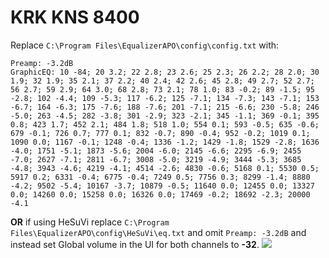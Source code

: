 # KRK KNS 8400
Replace `C:\Program Files\EqualizerAPO\config\config.txt` with:
```
Preamp: -3.2dB
GraphicEQ: 10 -84; 20 3.2; 22 2.8; 23 2.6; 25 2.3; 26 2.2; 28 2.0; 30 1.9; 32 1.9; 35 2.1; 37 2.2; 40 2.4; 42 2.6; 45 2.8; 49 2.7; 52 2.7; 56 2.7; 59 2.9; 64 3.0; 68 2.8; 73 2.1; 78 1.0; 83 -0.2; 89 -1.5; 95 -2.8; 102 -4.4; 109 -5.3; 117 -6.2; 125 -7.1; 134 -7.3; 143 -7.1; 153 -6.7; 164 -6.3; 175 -7.6; 188 -7.6; 201 -7.1; 215 -6.6; 230 -5.8; 246 -5.0; 263 -4.5; 282 -3.8; 301 -2.9; 323 -2.1; 345 -1.1; 369 -0.1; 395 0.8; 423 1.7; 452 2.1; 484 1.8; 518 1.0; 554 0.1; 593 -0.5; 635 -0.6; 679 -0.1; 726 0.7; 777 0.1; 832 -0.7; 890 -0.4; 952 -0.2; 1019 0.1; 1090 0.0; 1167 -0.1; 1248 -0.4; 1336 -1.2; 1429 -1.8; 1529 -2.8; 1636 -4.0; 1751 -5.1; 1873 -5.6; 2004 -6.0; 2145 -6.6; 2295 -6.9; 2455 -7.0; 2627 -7.1; 2811 -6.7; 3008 -5.0; 3219 -4.9; 3444 -5.3; 3685 -4.8; 3943 -4.6; 4219 -4.1; 4514 -2.6; 4830 -0.6; 5168 0.1; 5530 0.5; 5917 0.2; 6331 -0.4; 6775 -0.4; 7249 0.5; 7756 0.3; 8299 -1.4; 8880 -4.2; 9502 -5.4; 10167 -3.7; 10879 -0.5; 11640 0.0; 12455 0.0; 13327 0.0; 14260 0.0; 15258 0.0; 16326 0.0; 17469 -0.2; 18692 -2.3; 20000 -4.1
```
**OR** if using HeSuVi replace `C:\Program Files\EqualizerAPO\config\HeSuVi\eq.txt` and omit `Preamp: -3.2dB` and instead set Global volume in the UI for both channels to **-32**.
![](https://raw.githubusercontent.com/jaakkopasanen/AutoEq/master/results/SBAF-Serious/innerfidelity/onear/KRK%20KNS%208400/KRK%20KNS%208400.png)